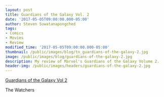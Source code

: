 ```yaml
---
layout: post
title: Guardians of the Galaxy Vol. 2
date: '2017-05-05T09:00:00.000-05:00'
author: Steven Suwatanapongched
tags:
- Comics
- Movies
- Review
modified_time: '2017-05-05T09:00:00.000-05:00'
thumbnail: /public/images/blog/tn_guardians-of-the-galaxy-2.jpg
image: /public/images/blog/guardians-of-the-galaxy-2.jpg
description: My review of Marvel's Guardians of the Galaxy Volume 2.
header-img: /public/images/headers/guardians-of-the-galaxy-2.jpg
---
```



[Guardians of the Galaxy Vol 2](http://www.imdb.com/title/tt3896198/)

The Watchers
